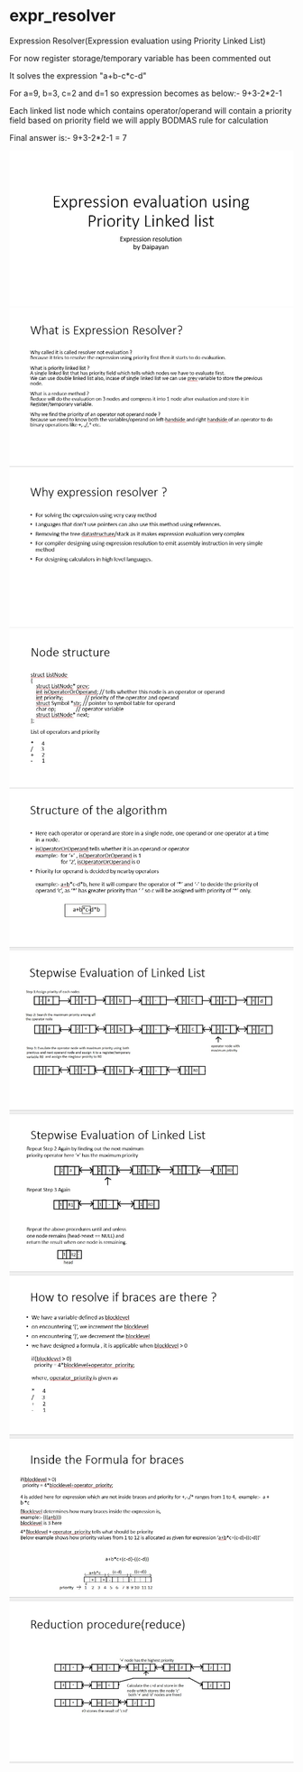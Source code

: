 # expr_resolver
Expression Resolver(Expression evaluation using Priority Linked List)
 
 For now register storage/temporary variable has been commented out

It solves the expression "a+b-c*c-d"

 For a=9, b=3, c=2 and d=1 so expression becomes as below:-
9+3-2*2-1

Each linked list node which contains operator/operand will contain a priority field
based on priority field we will apply BODMAS rule for calculation

Final answer is:-
9+3-2*2-1 = 7


![alt text](img/P1.jpg)
![alt text](img/P2.jpg)
![alt text](img/P3.jpg)
![alt text](img/P4.jpg)
![alt text](img/P5.jpg)
![alt text](img/P6.jpg)
![alt text](img/P7.jpg)
![alt text](img/P8.jpg)
![alt text](img/P9.jpg)
![alt text](img/P10.jpg)
